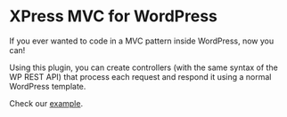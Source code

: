 # XPress MVC for WordPress

If you ever wanted to code in a MVC pattern inside WordPress, now you can!

Using this plugin, you can create controllers (with the same syntax of the WP REST API) that process each request and respond it using a normal WordPress template.

Check our [example](https://github.com/xpress-framework/xpress-mvc-example).
